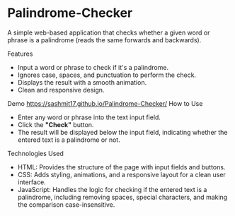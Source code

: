 # Palindrome-Checker
   A simple web-based application that checks whether a given word or phrase is a palindrome (reads the same forwards and backwards).

Features
   - Input a word or phrase to check if it's a palindrome.
   - Ignores case, spaces, and punctuation to perform the check.
   - Displays the result with a smooth animation.
   - Clean and responsive design.

Demo
   https://sashmit17.github.io/Palindrome-Checker/
How to Use
   - Enter any word or phrase into the text input field.
   - Click the **"Check"** button.
   - The result will be displayed below the input field, indicating whether the entered text is a palindrome or not.


Technologies Used
   - HTML: Provides the structure of the page with input fields and buttons.
   - CSS: Adds styling, animations, and a responsive layout for a clean user interface.
   - JavaScript: Handles the logic for checking if the entered text is a palindrome, including removing spaces, special characters, and making the comparison case-insensitive.
